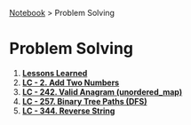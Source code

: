 <a href="./">Notebook</a> > Problem Solving

# Problem Solving



1. **<a href="./problem-solving/lessons-learned">Lessons Learned</a>**
1. **<a href="./problem-solving/lc-2-add-two-numbers">LC - 2. Add Two Numbers</a>**
1. **<a href="./problem-solving/lc-242-valid-anagram">LC - 242. Valid Anagram (unordered_map)</a>**
1. **<a href="./problem-solving/lc-257-binary-tree-paths">LC - 257. Binary Tree Paths (DFS)</a>**
1. **<a href="./problem-solving/lc-242-valid-anagram">LC - 344. Reverse String</a>**

